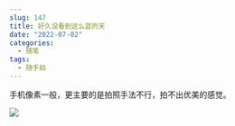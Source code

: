 ```yaml
---
slug: 147
title: 好久没看到这么蓝的天
date: "2022-07-02"
categories: 
  - 随笔
tags: 
  - 随手拍
---
```



手机像素一般，更主要的是拍照手法不行，拍不出优美的感觉。

![](https://imgurl.zishu.me/images/old/2022/07/02/62bfe16badc3d.jpg)
